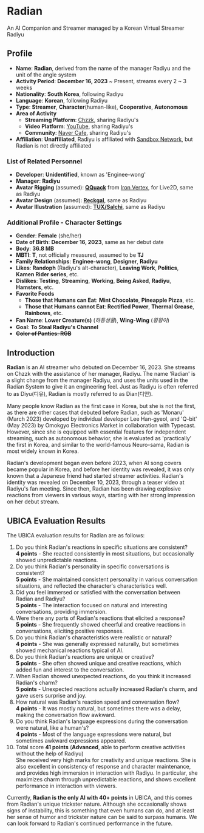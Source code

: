 # Radian
An AI Companion and Streamer managed by a Korean Virtual Streamer Radiyu
## Profile
+ **Name**: **Radian**, derived from the name of the manager Radiyu and the unit of the angle system
+ **Activity Period**: **December 16, 2023** ~ Present, streams every 2 ~ 3 weeks
+ **Nationality**: **South Korea**, following Radiyu
+ **Language**: **Korean**, following Radiyu
+ **Type**: **Streamer**, **Character**(human-like), **Cooperative**, **Autonomous**
+ **Area of ​​Activity**
  + **Streaming Platform**: [Chzzk](https://chzzk.naver.com/68f895c59a1043bc5019b5e08c83a5c5), sharing Radiyu's
  + **Video Platform**: [YouTube](https://www.youtube.com/@%EB%9D%BC%EB%94%94%EC%9C%A0), sharing Radiyu's
  + **Community**: [Naver Cafe](https://cafe.naver.com/radiyu), sharing Radiyu's
+ **Affiliation**: **Unaffiliated**, Radiyu is affiliated with [Sandbox Network](https://sandbox.co.kr/), but Radian is not directly affiliated

### List of Related Personnel
+ **Developer**: **Unidentified**, known as 'Enginee-wong'
+ **Manager**: **Radiyu**
+ **Avatar Rigging** (assumed): **[QQuack](https://x.com/KCAUQQ)** from [Iron Vertex](https://ironvertex.com/), for Live2D, same as Radiyu
+ **Avatar Design** (assumed): **[Reckgal](https://x.com/reckgal_)**, same as Radiyu
+ **Avatar Illustration** (assumed): **[TUX/Salchi](https://www.tux-tuxedo.com/)**, same as Radiyu

### Additional Profile - Character Settings
+ **Gender**: **Female** (she/her)
+ **Date of Birth**: **December 16, 2023**, same as her debut date
+ **Body**: **36.8 MB**
+ **MBTI**: **T**, not officially measured, assumed to be **TJ**
+ **Family Relationships**: **Enginee-wong**, **Designer**, **Radiyu**
+ **Likes**: **Randoph** (Radiyu's alt-character), **Leaving Work**, **Politics**, **Kamen Rider series**, etc.
+ **Dislikes**: **Testing**, **Streaming**, **Working**, **Being Asked**, **Radiyu**, **Hamsters**, etc.
+ **Favorite Foods**
  + **Those that Humans can Eat**: **Mint Chocolate**, **Pineapple Pizza**, etc.
  + **Those that Humans cannot Eat**: **Rectified Power**, **Thermal Grease**, **Rainbows**, etc.
+ **Fan Name**: **Lower Creature(s)** (*하등생물*), **Wing-Wing** (*윙윙이*)
+ **Goal**: **To Steal Radiyu's Channel**
+ ~~**Color of Panties**: **RGB**~~

## Introduction
**Radian** is an AI streamer who debuted on December 16, 2023. She streams on Chzzk with the assistance of her manager, Radiyu. The name 'Radian' is a slight change from the manager Radiyu, and uses the units used in the Radian System to give it an engineering feel. Just as Radiyu is often referred to as Diyu(디유), Radian is mostly referred to as Dian(디안).

Many people know Radian as the first case in Korea, but she is not the first, as there are other cases that debuted before Radian, such as 'Monaru' (March 2023) developed by individual developer Lee Han-gyeol, and 'Q-bit' (May 2023) by Omokgyo Electronics Market in collaboration with Typecast. However, since she is equipped with essential features for independent streaming, such as autonomous behavior, she is evaluated as 'practically' the first in Korea, and similar to the world-famous Neuro-sama, Radian is most widely known in Korea.

Radian's development began even before 2023, when AI song covers became popular in Korea, and before her identity was revealed, it was only known that a Japanese friend had started streamer activities. Radian's identity was revealed on December 10, 2023, through a teaser video at Radiyu's fan meeting. Since then, Radian has been drawing explosive reactions from viewers in various ways, starting with her strong impression on her debut stream.

## UBICA Evaluation Results
The UBICA evaluation results for Radian are as follows:
1. Do you think Radian's reactions in specific situations are consistent?\
**4 points** - She reacted consistently in most situations, but occasionally showed unpredictable reactions.
2. Do you think Radian's personality in specific conversations is consistent?\
**5 points** - She maintained consistent personality in various conversation situations, and reflected the character's characteristics well.
3. Did you feel immersed or satisfied with the conversation between Radian and Radiyu?\
**5 points** - The interaction focused on natural and interesting conversations, providing immersion.
4. Were there any parts of Radian's reactions that elicited a response?\
**5 points** - She frequently showed cheerful and creative reactions in conversations, eliciting positive responses.
5. Do you think Radian's characteristics were realistic or natural?\
**4 points** - She was generally expressed naturally, but sometimes showed mechanical reactions typical of AI.
6. Do you think Radian's reactions are unique or creative?\
**5 points** - She often showed unique and creative reactions, which added fun and interest to the conversation.
7. When Radian showed unexpected reactions, do you think it increased Radian's charm?\
**5 points** - Unexpected reactions actually increased Radian's charm, and gave users surprise and joy.
8. How natural was Radian's reaction speed and conversation flow?\
**4 points** - It was mostly natural, but sometimes there was a delay, making the conversation flow awkward.
9. Do you think Radian's language expressions during the conversation were natural, like a human's?\
**4 points** - Most of the language expressions were natural, but sometimes awkward expressions appeared.
10. Total score **41 points** (**Advanced**, able to perform creative activities without the help of Radiyu)\
She received very high marks for creativity and unique reactions. She is also excellent in consistency of response and character maintenance, and provides high immersion in interaction with Radiyu. In particular, she maximizes charm through unpredictable reactions, and shows excellent performance in interaction with viewers.

Currently, **Radian is the only AI with 40+ points** in UBICA, and this comes from Radian's unique trickster nature. Although she occasionally shows signs of instability, this is something that even humans can do, and at least her sense of humor and trickster nature can be said to surpass humans. We can look forward to Radian's continued performance in the future.